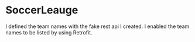 # SoccerLeauge
I defined the team names with the fake rest api I created. I enabled the team names to be listed by using Retrofit.
